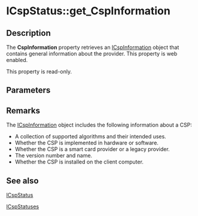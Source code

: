 # ICspStatus::get_CspInformation

## Description

The **CspInformation** property retrieves an [ICspInformation](https://learn.microsoft.com/windows/desktop/api/certenroll/nn-certenroll-icspinformation) object that contains general information about the provider. This property is web enabled.

This property is read-only.

## Parameters

## Remarks

The [ICspInformation](https://learn.microsoft.com/windows/desktop/api/certenroll/nn-certenroll-icspinformation) object includes the following information about a CSP:

* A collection of supported algorithms and their intended uses.
* Whether the CSP is implemented in hardware or software.
* Whether the CSP is a smart card provider or a legacy provider.
* The version number and name.
* Whether the CSP is installed on the client computer.

## See also

[ICspStatus](https://learn.microsoft.com/windows/desktop/api/certenroll/nn-certenroll-icspstatus)

[ICspStatuses](https://learn.microsoft.com/windows/desktop/api/certenroll/nn-certenroll-icspstatuses)